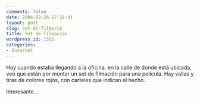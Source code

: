 ```yaml
---
comments: false
date: 2004-02-26 17:21:41
layout: post
slug: set-de-filmacin
title: Set de filmación
wordpress_id: 1551
categories:
- Internet
---
```


Hoy cuando estaba llegando a la oficina, en la calle de donde está ubicada, veo que están por montar un set de filmación para una película. Hay vallas y tiras de colores rojos, con carteles que indican el hecho.





Interesante…




 
